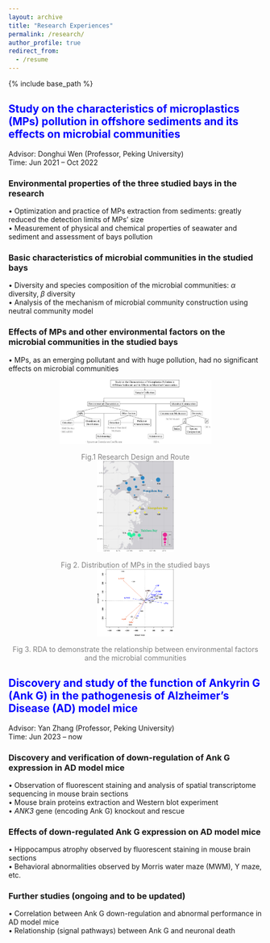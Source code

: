 ```yaml
---
layout: archive
title: "Research Experiences"
permalink: /research/
author_profile: true
redirect_from:
  - /resume
---
```


{% include base_path %}

## <font color=blue> Study on the characteristics of microplastics (MPs) pollution in offshore sediments and its effects on microbial communities </font> 
Advisor: Donghui Wen (Professor, Peking University)  
Time: Jun 2021 – Oct 2022
### Environmental properties of the three studied bays in the research
• Optimization and practice of MPs extraction from sediments: greatly reduced the detection limits of MPs’ size  
• Measurement of physical and chemical properties of seawater and sediment and assessment of bays pollution
### Basic characteristics of microbial communities in the studied bays
• Diversity and species composition of the microbial communities: _α_ diversity, _β_ diversity  
• Analysis of the mechanism of microbial community construction using neutral community model
### Effects of MPs and other environmental factors on the microbial communities in the studied bays
• MPs, as an emerging pollutant and with huge pollution, had no significant effects on microbial communities  

<div align=center>
<img src=/_research/MPsRoute.png width=60%/>   
  
<font color=grey> Fig.1 Research Design and Route </font>   
<img src=/_research/MPsRichness_SpatialDistribution.png width=30%/> 

<font color=grey> Fig 2. Distribution of MPs in the studied bays  </font>   
<img src=/_research/RDA.png width=30%/>   

<font color=grey> Fig 3. RDA to demonstrate the relationship between environmental factors and the microbial communities </font>   
</div>


## <font color=blue>Discovery and study of the function of Ankyrin G (Ank G) in the pathogenesis of Alzheimer’s Disease (AD) model mice  </font> 
Advisor: Yan Zhang (Professor, Peking University)	  
Time: Jun 2023 – now
### Discovery and verification of down-regulation of Ank G expression in AD model mice
• Observation of fluorescent staining and analysis of spatial transcriptome sequencing in mouse brain sections  
• Mouse brain proteins extraction and Western blot experiment  
• _ANK3_ gene (encoding Ank G) knockout and rescue
### Effects of down-regulated Ank G expression on AD model mice
• Hippocampus atrophy observed by fluorescent staining in mouse brain sections  
• Behavioral abnormalities observed by Morris water maze (MWM), Y maze, etc. 
### Further studies (ongoing and to be updated)
• Correlation between Ank G down-regulation and abnormal performance in AD model mice  
• Relationship (signal pathways) between Ank G and neuronal death
